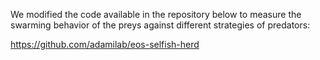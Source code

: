 We modified the code available in the repository below to measure the swarming behavior of the preys against different strategies of predators:

https://github.com/adamilab/eos-selfish-herd


